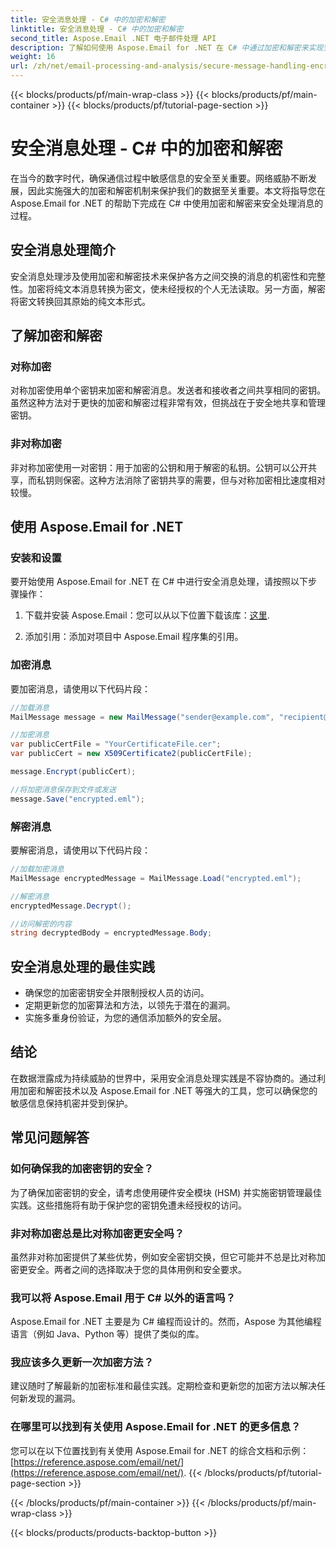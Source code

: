 ```yaml
---
title: 安全消息处理 - C# 中的加密和解密
linktitle: 安全消息处理 - C# 中的加密和解密
second_title: Aspose.Email .NET 电子邮件处理 API
description: 了解如何使用 Aspose.Email for .NET 在 C# 中通过加密和解密来实现安全消息处理。有效保护敏感数据。
weight: 16
url: /zh/net/email-processing-and-analysis/secure-message-handling-encryption-and-decryption-in-csharp/
---
```


{{< blocks/products/pf/main-wrap-class >}}
{{< blocks/products/pf/main-container >}}
{{< blocks/products/pf/tutorial-page-section >}}

# 安全消息处理 - C# 中的加密和解密


在当今的数字时代，确保通信过程中敏感信息的安全至关重要。网络威胁不断发展，因此实施强大的加密和解密机制来保护我们的数据至关重要。本文将指导您在 Aspose.Email for .NET 的帮助下完成在 C# 中使用加密和解密来安全处理消息的过程。

## 安全消息处理简介

安全消息处理涉及使用加密和解密技术来保护各方之间交换的消息的机密性和完整性。加密将纯文本消息转换为密文，使未经授权的个人无法读取。另一方面，解密将密文转换回其原始的纯文本形式。

## 了解加密和解密

### 对称加密

对称加密使用单个密钥来加密和解密消息。发送者和接收者之间共享相同的密钥。虽然这种方法对于更快的加密和解密过程非常有效，但挑战在于安全地共享和管理密钥。

### 非对称加密

非对称加密使用一对密钥：用于加密的公钥和用于解密的私钥。公钥可以公开共享，而私钥则保密。这种方法消除了密钥共享的需要，但与对称加密相比速度相对较慢。

## 使用 Aspose.Email for .NET

### 安装和设置

要开始使用 Aspose.Email for .NET 在 C# 中进行安全消息处理，请按照以下步骤操作：

1. 下载并安装 Aspose.Email：您可以从以下位置下载该库：[这里](https://releases.aspose.com/email/net).

2. 添加引用：添加对项目中 Aspose.Email 程序集的引用。

### 加密消息

要加密消息，请使用以下代码片段：

```csharp
//加载消息
MailMessage message = new MailMessage("sender@example.com", "recipient@example.com", "Subject", "Message body");

//加密消息
var publicCertFile = "YourCertificateFile.cer";
var publicCert = new X509Certificate2(publicCertFile);

message.Encrypt(publicCert);

//将加密消息保存到文件或发送
message.Save("encrypted.eml");
```

### 解密消息

要解密消息，请使用以下代码片段：

```csharp
//加载加密消息
MailMessage encryptedMessage = MailMessage.Load("encrypted.eml");

//解密消息
encryptedMessage.Decrypt();

//访问解密的内容
string decryptedBody = encryptedMessage.Body;
```

## 安全消息处理的最佳实践

- 确保您的加密密钥安全并限制授权人员的访问。
- 定期更新您的加密算法和方法，以领先于潜在的漏洞。
- 实施多重身份验证，为您的通信添加额外的安全层。

## 结论

在数据泄露成为持续威胁的世界中，采用安全消息处理实践是不容协商的。通过利用加密和解密技术以及 Aspose.Email for .NET 等强大的工具，您可以确保您的敏感信息保持机密并受到保护。

## 常见问题解答

### 如何确保我的加密密钥的安全？

为了确保加密密钥的安全，请考虑使用硬件安全模块 (HSM) 并实施密钥管理最佳实践。这些措施将有助于保护您的密钥免遭未经授权的访问。

### 非对称加密总是比对称加密更安全吗？

虽然非对称加密提供了某些优势，例如安全密钥交换，但它可能并不总是比对称加密更安全。两者之间的选择取决于您的具体用例和安全要求。

### 我可以将 Aspose.Email 用于 C# 以外的语言吗？

Aspose.Email for .NET 主要是为 C# 编程而设计的。然而，Aspose 为其他编程语言（例如 Java、Python 等）提供了类似的库。

### 我应该多久更新一次加密方法？

建议随时了解最新的加密标准和最佳实践。定期检查和更新您的加密方法以解决任何新发现的漏洞。

### 在哪里可以找到有关使用 Aspose.Email for .NET 的更多信息？

您可以在以下位置找到有关使用 Aspose.Email for .NET 的综合文档和示例：[https://reference.aspose.com/email/net/](https://reference.aspose.com/email/net/).
{{< /blocks/products/pf/tutorial-page-section >}}

{{< /blocks/products/pf/main-container >}}
{{< /blocks/products/pf/main-wrap-class >}}

{{< blocks/products/products-backtop-button >}}
